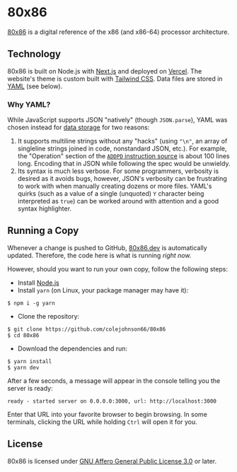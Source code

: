# 80x86

[80x86](https://80x86.dev/) is a digital reference of the x86 (and x86-64) processor architecture.

## Technology

80x86 is built on Node.js with [Next.js](https://nextjs.org/) and deployed on [Vercel](https://vercel.com).
The website's theme is custom built with [Tailwind CSS](https://tailwindcss.com).
Data files are stored in [YAML](https://yaml.org/) (see below).

### Why YAML?

While JavaScript supports JSON "natively" (though `JSON.parse`), YAML was chosen instead for [data storage](https://github.com/colejohnson66/80x86/tree/main/data) for two reasons:

1. It supports multiline strings without any "hacks" (using `"\n"`, an array of singleline strings joined in code, nonstandard JSON, etc.).
For example, the "Operation" section of the [`ADDPD` instruction source](https://github.com/colejohnson66/80x86/blob/main/data/instructions/a/addpd.yaml) is about 100 lines long.
Encoding that in JSON while following the spec would be unwieldy.
2. Its syntax is much less verbose.
For some programmers, verbosity is desired as it avoids bugs, however, JSON's verbosity can be frustrating to work with when manually creating dozens or more files.
YAML's quirks (such as a value of a single (unquoted) `Y` character being interpreted as `true`) can be worked around with attention and a good syntax highlighter.

## Running a Copy

Whenever a change is pushed to GitHub, [80x86.dev](https://80x86.dev) is automatically updated.
Therefore, the code here is what is running *right now.*

However, should you want to run your own copy, follow the following steps:

* Install [Node.js](https://nodejs.org/en/)
* Install `yarn` (on Linux, your package manager may have it):
```shell
$ npm i -g yarn
```
* Clone the repository:
```shell
$ git clone https://github.com/colejohnson66/80x86
$ cd 80x86
```
* Download the dependencies and run:
```shell
$ yarn install
$ yarn dev
```

After a few seconds, a message will appear in the console telling you the server is ready:
```
ready - started server on 0.0.0.0:3000, url: http://localhost:3000
```
Enter that URL into your favorite browser to begin browsing.
In some terminals, clicking the URL while holding `Ctrl` will open it for you.

## License

80x86 is licensed under [GNU Affero General Public License 3.0](https://www.gnu.org/licenses/agpl-3.0.en.html) or later.
